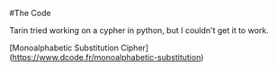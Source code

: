 #The Code

Tarin tried working on a cypher in python, but I couldn't get it to work. 

[Monoalphabetic Substitution Cipher] (https://www.dcode.fr/monoalphabetic-substitution)
